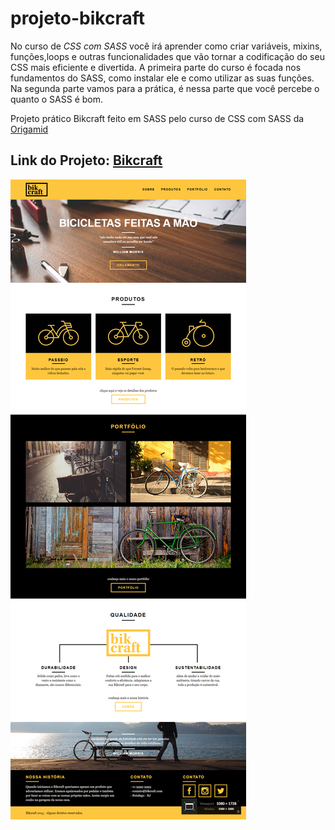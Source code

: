 # projeto-bikcraft
No curso de _CSS com SASS_ você irá aprender como criar variáveis, mixins, funções,loops e outras funcionalidades que vão tornar a codificação do seu CSS mais eficiente e divertida.
A primeira parte do curso é focada nos fundamentos do SASS, como instalar ele e como utilizar as suas funções.
Na segunda parte vamos para a prática, é nessa parte que você percebe o quanto o SASS é bom.

Projeto prático Bikcraft feito em SASS pelo curso de CSS com SASS da [Origamid](https://www.origamid.com/curso/css-com-sass)


## Link do Projeto: [Bikcraft](https://marcelo-rafael.github.io/bikcraft/)

![Bikcraft](bikcraft.jpg)
